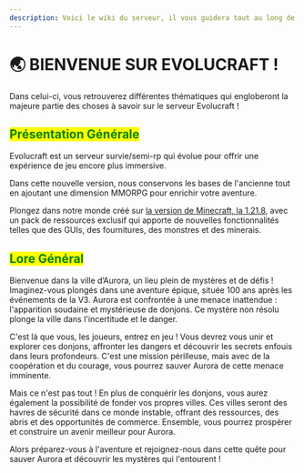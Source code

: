 ```yaml
---
description: Voici le wiki du serveur, il vous guidera tout au long de votre aventure ! ✨
---
```


# 🌏 BIENVENUE SUR EVOLUCRAFT !

Dans celui-ci, vous retrouverez différentes thématiques qui engloberont la majeure partie des choses à savoir sur le serveur Evolucraft !

## <mark style="color:green;">Présentation Générale</mark>

Evolucraft est un serveur survie/semi-rp qui évolue pour offrir une expérience de jeu encore plus immersive.&#x20;

Dans cette nouvelle version, nous conservons les bases de l'ancienne tout en ajoutant une dimension MMORPG pour enrichir votre aventure.&#x20;

Plongez dans notre monde créé sur [la version de Minecraft, la 1.21.8](https://wiki.evolucraft.fr/tuto-et-astuce/rejoindre-serveur-1_21_8), avec un pack de ressources exclusif qui apporte de nouvelles fonctionnalités telles que des GUIs, des fournitures, des monstres et des minerais.

## <mark style="color:green;">Lore Général</mark>&#x20;

Bienvenue dans la ville d’Aurora, un lieu plein de mystères et de défis ! Imaginez-vous plongés dans une aventure épique, située 100 ans après les événements de la V3. Aurora est confrontée à une menace inattendue : l'apparition soudaine et mystérieuse de donjons. Ce mystère non résolu plonge la ville dans l'incertitude et le danger.

C'est là que vous, les joueurs, entrez en jeu ! Vous devrez vous unir et explorer ces donjons, affronter les dangers et découvrir les secrets enfouis dans leurs profondeurs. C'est une mission périlleuse, mais avec de la coopération et du courage, vous pourrez sauver Aurora de cette menace imminente.

Mais ce n'est pas tout ! En plus de conquérir les donjons, vous aurez également la possibilité de fonder vos propres villes. Ces villes seront des havres de sécurité dans ce monde instable, offrant des ressources, des abris et des opportunités de commerce. Ensemble, vous pourrez prospérer et construire un avenir meilleur pour Aurora.

Alors préparez-vous à l'aventure et rejoignez-nous dans cette quête pour sauver Aurora et découvrir les mystères qui l'entourent !
